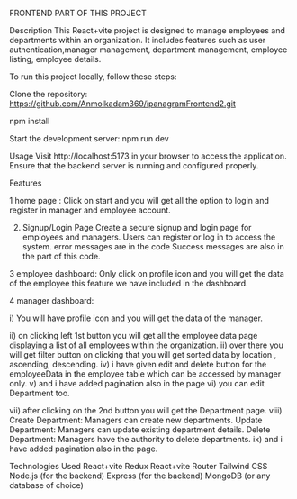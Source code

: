 
FRONTEND PART OF THIS PROJECT


Description
This React+vite project is designed to manage employees and departments within an organization. It includes features such as user authentication,manager management,  department management, employee listing, employee details.


To run this project locally, follow these steps:

Clone the repository:
https://github.com/Anmolkadam369/ipanagramFrontend2.git

npm install


Start the development server:
npm run dev

Usage
Visit http://localhost:5173 in your browser to access the application. Ensure that the backend server is running and configured properly.

Features

1 home page : 
Click on start and you will get all the option to login and register in manager and employee account.

2. Signup/Login Page
Create a secure signup and login page for employees and managers. Users can register or log in to access the system.
error messages are in the code
Success messages are also in the part of this code.

3 employee dashboard:
Only click on profile icon and you will get the data of the employee this feature we have included in the dashboard.

4 manager dashboard:

i) You will have profile  icon and you will get the data of the manager.

ii) on clicking left 1st button you will get all the employee data page displaying a list of all employees within the organization.
ii) over there you will get filter button on clicking that you will get sorted data by location , ascending, descending.
iv) i have given edit and delete button for the employeeData in the employee table which can be accessed by manager only.
v) and i have added pagination also in the page
vi) you can edit Department too.

vii) after clicking on the 2nd button you will get the Department page.
viii) Create Department: Managers can create new departments.
      Update Department: Managers can update existing department details.
      Delete Department: Managers have the authority to delete departments.
ix)  and i have added pagination also in the page.



Technologies Used
React+vite
Redux
React+vite Router
Tailwind CSS
Node.js (for the backend)
Express (for the backend)
MongoDB (or any database of choice)







